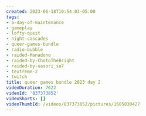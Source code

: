 ```yaml
---
created: 2023-06-18T10:54:03-05:00
tags:
- a-day-of-maintenance
- gameplay
- lofty-quest
- night-cascades
- queer-games-bundle
- radio-bubble
- raided-Manadono
- raided-by-ChotoTheBright
- raided-by-sasori_sa7
- textreme-2
- twitch
title: queer games bundle 2023 day 2
videoDuration: 7622
videoId: '837373852'
videoShorts: []
videoThumbId: /videos/837373852/pictures/1685830427
---
```

